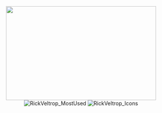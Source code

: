 <div id="header_gif" align="center">
  <img style="height: 250px; width: 400px;" src="https://media.tenor.com/Es_CQTAoQxEAAAAC/troll-get-trolled.gif"/>
</div>

<div align="center">
  <img src="https://github-readme-stats.vercel.app/api/top-langs?username=RickVeltrop&show_icons=true&locale=en&layout=compact" alt="RickVeltrop_MostUsed" />
  <img src="https://github-readme-stats.vercel.app/api?username=RickVeltrop&show_icons=true&locale=en" alt="RickVeltrop_Icons" />
 <div/>

<!--
**RickVeltrop/RickVeltrop** is a ✨ _special_ ✨ repository because its `README.md` (this file) appears on your GitHub profile.

Here are some ideas to get you started:

- 🔭 I’m currently working on ...
- 🌱 I’m currently learning ...
- 👯 I’m looking to collaborate on ...
- 🤔 I’m looking for help with ...
- 💬 Ask me about ...
- 📫 How to reach me: ...
- 😄 Pronouns: ...
- ⚡ Fun fact: ...
-->
